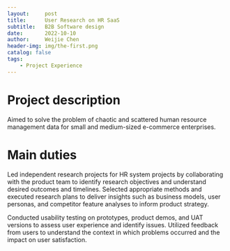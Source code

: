 ```yaml
---
layout:     post
title:      User Research on HR SaaS
subtitle:   B2B Software design
date:       2022-10-10
author:     Weijie Chen
header-img: img/the-first.png
catalog: false
tags:
    - Project Experience
---
```



# Project description

Aimed to solve the problem of chaotic and scattered human resource management data for small and medium-sized e-commerce enterprises.

# Main duties

Led independent research projects for HR system projects by collaborating with the product team to identify research objectives and understand desired outcomes and timelines. Selected appropriate methods and executed research plans to deliver insights such as business models, user personas, and competitor feature analyses to inform product strategy.

Conducted usability testing on prototypes, product demos, and UAT versions to assess user experience and identify issues. Utilized feedback from users to understand the context in which problems occurred and the impact on user satisfaction.

